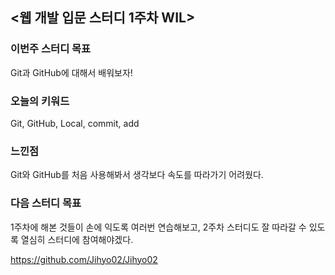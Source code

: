 ## <웹 개발 입문 스터디 1주차 WIL>

### 이번주 스터디 목표
Git과 GitHub에 대해서 배워보자!

### 오늘의 키워드
Git, GitHub, Local, commit, add

### 느낀점
Git와 GitHub를 처음 사용해봐서 생각보다 속도를 따라가기 어려웠다.

### 다음 스터디 목표
1주차에 해본 것들이 손에 익도록 여러번 연습해보고, 2주차 스터디도 잘 따라갈 수 있도록 열심히 스터디에 참여해야겠다.

https://github.com/Jihyo02/Jihyo02

